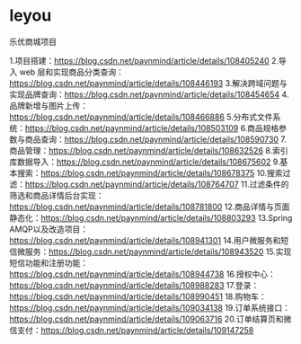 # leyou
乐优商城项目

1.项目搭建：https://blog.csdn.net/paynmind/article/details/108405240
2.导入 web 层和实现商品分类查询：https://blog.csdn.net/paynmind/article/details/108446193
3.解决跨域问题与实现品牌查询：https://blog.csdn.net/paynmind/article/details/108454654
4.品牌新增与图片上传：https://blog.csdn.net/paynmind/article/details/108466886
5.分布式文件系统：https://blog.csdn.net/paynmind/article/details/108503109
6.商品规格参数与商品查询：https://blog.csdn.net/paynmind/article/details/108590730
7.商品管理：https://blog.csdn.net/paynmind/article/details/108632526
8.索引库数据导入：https://blog.csdn.net/paynmind/article/details/108675602
9.基本搜索：https://blog.csdn.net/paynmind/article/details/108678375
10.搜索过滤：https://blog.csdn.net/paynmind/article/details/108764707
11.过滤条件的筛选和商品详情后台实现：https://blog.csdn.net/paynmind/article/details/108781800
12.商品详情与页面静态化：https://blog.csdn.net/paynmind/article/details/108803293
13.Spring AMQP以及改造项目：https://blog.csdn.net/paynmind/article/details/108941301
14.用户微服务和短信微服务：https://blog.csdn.net/paynmind/article/details/108943520
15.实现短信功能和注册功能：https://blog.csdn.net/paynmind/article/details/108944738
16.授权中心：https://blog.csdn.net/paynmind/article/details/108988283
17.登录：https://blog.csdn.net/paynmind/article/details/108990451
18.购物车：https://blog.csdn.net/paynmind/article/details/109034138
19.订单系统接口：https://blog.csdn.net/paynmind/article/details/109063716
20.订单结算页和微信支付：https://blog.csdn.net/paynmind/article/details/109147258

